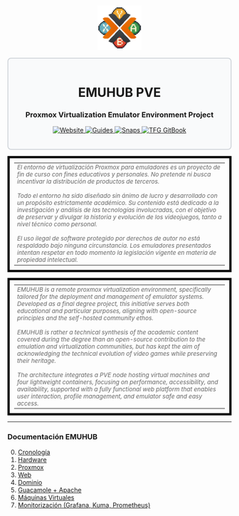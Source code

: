 <div align="center">
  <p>
    <a href="#">
      <img src="https://github.com/tybemuhub/documentacion-emuhub/blob/main/cPROX.png" alt="Logo EMUHUB" height="100px" />
    </a>
  </p>
</div>

<div style="border: 2px solid #d1d5db; padding: 20px; border-radius: 8px; background-color: #f9fafb;">
  <h1 align="center">EMUHUB PVE</h1>
  <h3 align="center">Proxmox Virtualization Emulator Environment Project</h3>
  <p align="center">
    <a href="https://emuhub.org:8443">
      <img src="https://img.shields.io/badge/Website-4c9b3f?style=for-the-badge&logo=proxmox&logoColor=white" alt="Website" />
    </a>
    <a href="https://github.com/tybemuhub/documentacion-emuhub/tree/main/docs">
      <img src="https://img.shields.io/badge/Guides-0077b5?style=for-the-badge&logo=readthedocs&logoColor=white" alt="Guides" />
    </a> 
    <a href="https://github.com/tybemuhub/documentacion-emuhub/blob/main/img/0screens.md">
      <img src="https://img.shields.io/badge/Screenshots-6A5ACD?style=for-the-badge&logo=google-photos&logoColor=white" alt="Snaps" />
    </a>
    <a href="https://github.com/tybemuhub/documentacion-emuhub/blob/main/docs/CR%2CB.%20GA%2CB.%20%20%3B%20%20TFC_emuhub_2nASIX%20(1).pdf">
      <img src="https://img.shields.io/badge/GitBook-red?style=for-the-badge&logo=gitbook&logoColor=white" alt="TFG GitBook" />
    </a>
  </p>
</div>

<table style="font-size:10pt; font-style:italic; color:#666666; border:5px solid black; padding:10px;">
  <tr>
    <td>
      <em>
      El entorno de virtualización Proxmox para emuladores es un proyecto de fin de curso con fines educativos y personales. No pretende ni busca incentivar la distribución de productos de terceros. <br><br>
      Todo el entorno ha sido diseñado sin ánimo de lucro y desarrollado con un propósito estrictamente académico. Su contenido está dedicado a la investigación y análisis de las tecnologías involucradas,
      con el objetivo de preservar y divulgar la historia y evolución de los videojuegos, tanto a nivel técnico como personal. <br><br> El uso ilegal de software protegido por derechos de autor no está respaldado
      bajo ninguna circunstancia. Los emuladores presentados intentan respetar en todo momento la legislación vigente en materia de propiedad intelectual.
      </em>
    </td>
  </tr>
</table>
<table style="font-size:10pt; font-style:italic; color:#666666; border:5px solid black; padding:10px;">
  <tr>
    <td>
      <em>
       EMUHUB is a remote proxmox virtualization environment, specifically tailored for the deployment and management of emulator systems. Developed as a final degree project, this initiative serves both educational
        and particular purposes, aligning with open-source principles and the self-hosted community ethos. <br><br> EMUHUB is rather a technical synthesis of the academic content covered during the degree than an open-source
        contribution to the emulation and virtualization communities, but has kept the aim of acknowledging the technical evolution of video games while preserving their heritage. <br><br> The architecture integrates a PVE 
        node hosting virtual machines and four lightweight containers, focusing on performance, accessibility, and availability, supported with a fully functional web platform that enables user interaction, profile 
        management, and emulator safe and easy access.
      </em>
    </td>
  </tr>
</table>


---

### Documentación EMUHUB

  0. [Cronología](docs/00-cronología.md)  
  1. [Hardware](docs/01-hardware.md)  
  2. [Proxmox](docs/02-proxmox.md)  
  3. [Web](docs/03-web.md)  
  4. [Dominio](docs/04-dominio.md)  
  5. [Guacamole + Apache](docs/05-guacamole-apache.md)  
  6. [Máquinas Virtuales](docs/06-maquinas-virtuales.md)  
  7. [Monitorización (Grafana, Kuma, Prometheus)](docs/07-monitorizacion.md)  



